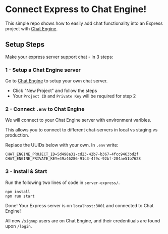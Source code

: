 # Connect Express to Chat Engine!

This simple repo shows how to easily add chat functionality into an Express project with [Chat Engine](https://chatengine.io).


## Setup Steps

Make your express server support chat - in 3 steps:

### 1 - Setup a Chat Engine server

Go to [Chat Engine](https://chatengine.io) to setup your own chat server.

- Click "New Project" and follow the steps
- Your `Project ID` and `Private Key` will be required for step 2

### 2 - Connect `.env` to Chat Engine

We will connect to your Chat Engine server with environment varibles.

This allows you to connect to different chat-servers in local vs staging vs production.

Replace the UUIDs below with your own. In `.env` write:

```
CHAT_ENGINE_PROJECT_ID=5d498a31-cd23-42b7-b367-4fcc9463bd2f
CHAT_ENGINE_PRIVATE_KEY=49a46286-91c3-4f9c-92bf-284ae51b7628
```

### 3 - Install & Start

Run the following two lines of code in `server-express/`.

```
npm install
npm run start
```

Done! Your Express server is on `localhost:3001` and connected to Chat Engine!

All new `/signup` users are on Chat Engine, and their credentiuals are found upon `/login`.

